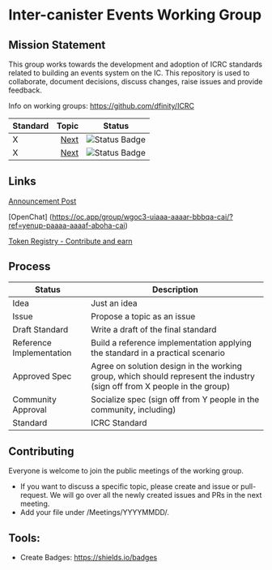 # Inter-canister Events Working Group

## Mission Statement
This group works towards the development and adoption of ICRC standards related to building an events system on the IC. This repository is used to collaborate, document decisions, discuss changes, raise issues and provide feedback.


Info on working groups: https://github.com/dfinity/ICRC

| Standard   |      Topic      |  Status |
|----------|-------------:|------|
| X |  [Next](https://github.com/dfinity/ICRC/issues/X) | ![Status Badge](https://img.shields.io/badge/STATUS-DRAFT-ffcc00.svg) |
| X |  [Next](https://github.com/dfinity/ICRC/issues/X) | ![Status Badge](https://img.shields.io/badge/STATUS-IDEA-888888.svg) |

## Links

[Announcement Post](https://forum.dfinity.org/t/technical-working-group-inter-canister-event-utility-working-group/29048/2)

[OpenChat] (https://oc.app/group/wgoc3-uiaaa-aaaar-bbbqa-cai/?ref=yenup-paaaa-aaaaf-aboha-cai)

[Token Registry - Contribute and earn](https://77i6o-oqaaa-aaaag-qbm6q-cai.ic0.app/axon/9)

## Process
| Status                   | Description                                                                                                              |
|--------------------------|--------------------------------------------------------------------------------------------------------------------------|
| Idea                    | Just an idea                                                                                              |
| Issue                    | Propose a topic as an issue                                                                                              |
| Draft Standard           | Write a draft of the final standard                                                                                      |
| Reference Implementation | Build a reference implementation applying the standard in a practical scenario                                           |
| Approved Spec            | Agree on solution design in the working group, which should represent the industry (sign off from X people in the group) |
| Community Approval       | Socialize spec (sign off from Y people in the community, including)                                                      |
| Standard                 | ICRC Standard                                                                                                            |
## Contributing

Everyone is welcome to join the public meetings of the working group.

* If you want to discuss a specific topic, please create and issue or pull-request. We will go over all the newly created issues and PRs in the next meeting.
* Add your file under /Meetings/YYYYMMDD/.

## Tools:

* Create Badges: https://shields.io/badges
